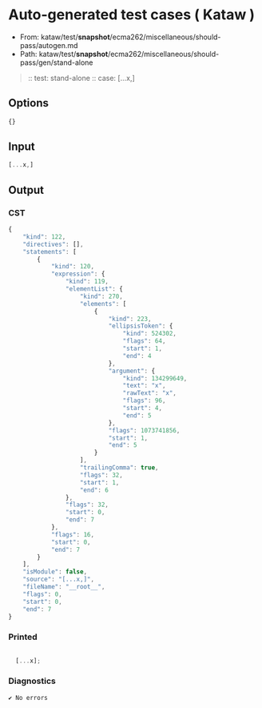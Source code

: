 # Auto-generated test cases ( Kataw )
- From: kataw/test/__snapshot__/ecma262/miscellaneous/should-pass/autogen.md
- Path: kataw/test/__snapshot__/ecma262/miscellaneous/should-pass/gen/stand-alone
> :: test: stand-alone
> :: case: [...x,]
## Options

`````js
{}
`````
## Input

`````js
[...x,]
`````
## Output

### CST

```javascript
{
    "kind": 122,
    "directives": [],
    "statements": [
        {
            "kind": 120,
            "expression": {
                "kind": 119,
                "elementList": {
                    "kind": 270,
                    "elements": [
                        {
                            "kind": 223,
                            "ellipsisToken": {
                                "kind": 524302,
                                "flags": 64,
                                "start": 1,
                                "end": 4
                            },
                            "argument": {
                                "kind": 134299649,
                                "text": "x",
                                "rawText": "x",
                                "flags": 96,
                                "start": 4,
                                "end": 5
                            },
                            "flags": 1073741856,
                            "start": 1,
                            "end": 5
                        }
                    ],
                    "trailingComma": true,
                    "flags": 32,
                    "start": 1,
                    "end": 6
                },
                "flags": 32,
                "start": 0,
                "end": 7
            },
            "flags": 16,
            "start": 0,
            "end": 7
        }
    ],
    "isModule": false,
    "source": "[...x,]",
    "fileName": "__root__",
    "flags": 0,
    "start": 0,
    "end": 7
}
```

### Printed

```javascript

  [...x];

```

### Diagnostics

```javascript
✔ No errors
```

